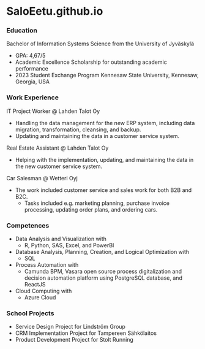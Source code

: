 # SaloEetu.github.io

### Education
Bachelor of Information Systems Science from the University of Jyväskylä
- GPA: 4,67/5
- Academic Excellence Scholarship for outstanding academic performance
- 2023 Student Exchange Program
Kennesaw State University, Kennesaw,
Georgia, USA

### Work Experience
IT Project Worker @ Lahden Talot Oy
- Handling the data management for the new ERP system, including data migration, transformation, cleansing, and backup.
- Updating and maintaining the data in a customer service system.

Real Estate Assistant @ Lahden Talot Oy
- Helping with the implementation, updating, and maintaining the data in the new customer service system.

Car Salesman @ Wetteri Oyj
- The work included customer service and sales work for both B2B and B2C.
  - Tasks included e.g. marketing planning, purchase invoice processing, updating order plans, and ordering cars.

### Competences
- Data Analysis and Visualization with
  - R, Python, SAS, Excel, and PowerBI
- Database Analysis, Planning, Creation, and Logical Optimization with
  - SQL
- Process Automation with
  - Camunda BPM, Vasara open source process digitalization and decision automation platform using PostgreSQL database, and ReactJS
- Cloud Computing with
  - Azure Cloud

### School Projects
- Service Design Project for Lindström Group
- CRM Implementation Project for Tampereen Sähkölaitos
- Product Development Project for Stolt Running
